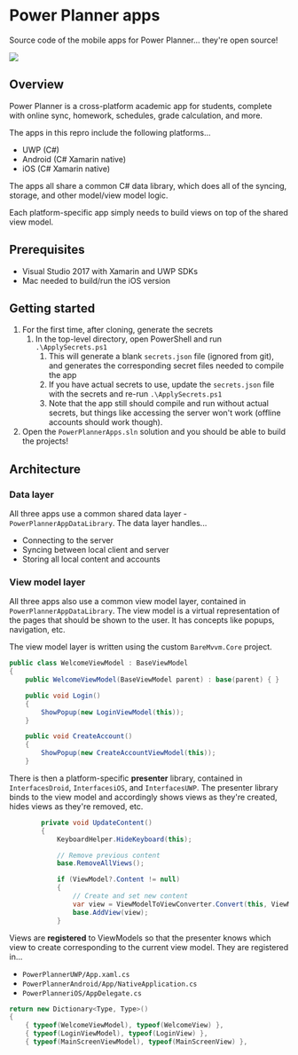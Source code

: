 # Power Planner apps
Source code of the mobile apps for Power Planner... they're open source!

![](http://powerplanner.net/Images/PowerPlannerSuite.png)


## Overview

Power Planner is a cross-platform academic app for students, complete with online sync, homework, schedules, grade calculation, and more.

The apps in this repro include the following platforms...

* UWP (C#)
* Android (C# Xamarin native)
* iOS (C# Xamarin native)

The apps all share a common C# data library, which does all of the syncing, storage, and other model/view model logic.

Each platform-specific app simply needs to build views on top of the shared view model.

## Prerequisites

* Visual Studio 2017 with Xamarin and UWP SDKs
* Mac needed to build/run the iOS version

## Getting started

1. For the first time, after cloning, generate the secrets
    1. In the top-level directory, open PowerShell and run `.\ApplySecrets.ps1`
        1. This will generate a blank `secrets.json` file (ignored from git), and generates the corresponding secret files needed to compile the app
        1. If you have actual secrets to use, update the `secrets.json` file with the secrets and re-run `.\ApplySecrets.ps1`
        1. Note that the app still should compile and run without actual secrets, but things like accessing the server won't work (offline accounts should work though).
1. Open the `PowerPlannerApps.sln` solution and you should be able to build the projects!


## Architecture

### Data layer

All three apps use a common shared data layer - `PowerPlannerAppDataLibrary`. The data layer handles...

* Connecting to the server
* Syncing between local client and server
* Storing all local content and accounts

### View model layer

All three apps also use a common view model layer, contained in `PowerPlannerAppDataLibrary`. The view model is a virtual representation of the pages that should be shown to the user. It has concepts like popups, navigation, etc.

The view model layer is written using the custom `BareMvvm.Core` project.

```csharp
public class WelcomeViewModel : BaseViewModel
{
    public WelcomeViewModel(BaseViewModel parent) : base(parent) { }

    public void Login()
    {
        ShowPopup(new LoginViewModel(this));
    }

    public void CreateAccount()
    {
        ShowPopup(new CreateAccountViewModel(this));
    }
```

There is then a platform-specific **presenter** library, contained in `InterfacesDroid`, `InterfacesiOS`, and `InterfacesUWP`. The presenter library binds to the view model and accordingly shows views as they're created, hides views as they're removed, etc.

```csharp
        private void UpdateContent()
        {
            KeyboardHelper.HideKeyboard(this);

            // Remove previous content
            base.RemoveAllViews();

            if (ViewModel?.Content != null)
            {
                // Create and set new content
                var view = ViewModelToViewConverter.Convert(this, ViewModel.Content);
                base.AddView(view);
            }
```

Views are **registered** to ViewModels so that the presenter knows which view to create corresponding to the current view model. They are registered in...

* `PowerPlannerUWP/App.xaml.cs`
* `PowerPlannerAndroid/App/NativeApplication.cs`
* `PowerPlanneriOS/AppDelegate.cs`

```csharp
return new Dictionary<Type, Type>()
{
    { typeof(WelcomeViewModel), typeof(WelcomeView) },
    { typeof(LoginViewModel), typeof(LoginView) },
    { typeof(MainScreenViewModel), typeof(MainScreenView) },
```
